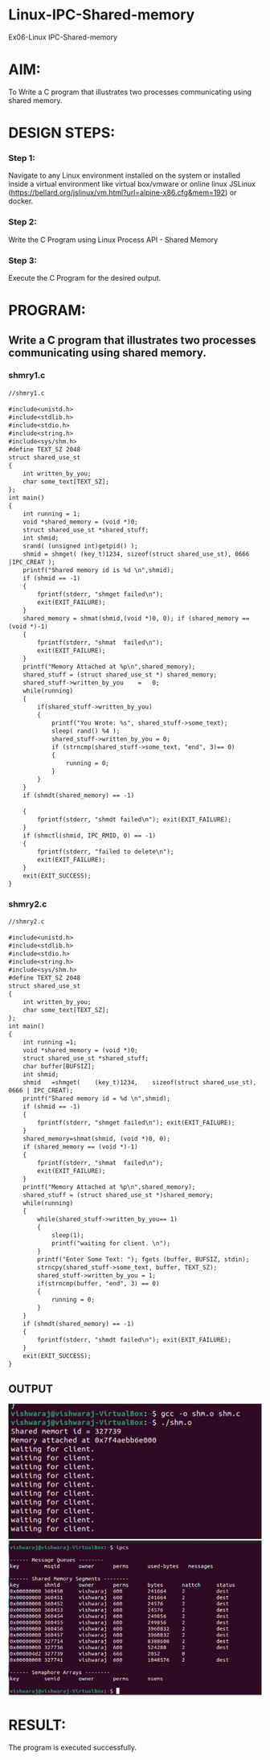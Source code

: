 # Linux-IPC-Shared-memory
Ex06-Linux IPC-Shared-memory

# AIM:
To Write a C program that illustrates two processes communicating using shared memory.

# DESIGN STEPS:

### Step 1:

Navigate to any Linux environment installed on the system or installed inside a virtual environment like virtual box/vmware or online linux JSLinux (https://bellard.org/jslinux/vm.html?url=alpine-x86.cfg&mem=192) or docker.

### Step 2:

Write the C Program using Linux Process API - Shared Memory

### Step 3:

Execute the C Program for the desired output. 

# PROGRAM:

## Write a C program that illustrates two processes communicating using shared memory.
### shmry1.c
```
//shmry1.c

#include<unistd.h> 
#include<stdlib.h> 
#include<stdio.h> 
#include<string.h> 
#include<sys/shm.h>
#define TEXT_SZ 2048 
struct shared_use_st
{
    int written_by_you;
    char some_text[TEXT_SZ];
};
int main()
{
    int running = 1;
    void *shared_memory = (void *)0; 
    struct shared_use_st *shared_stuff; 
    int shmid;
    srand( (unsigned int)getpid() ); 
    shmid = shmget( (key_t)1234, sizeof(struct shared_use_st), 0666 |IPC_CREAT );
    printf("Shared memory id is %d \n",shmid);
    if (shmid == -1)
    {
        fprintf(stderr, "shmget failed\n");
        exit(EXIT_FAILURE);
    }
    shared_memory = shmat(shmid,(void *)0, 0); if (shared_memory == (void *)-1)
    {
        fprintf(stderr,	"shmat	failed\n"); 
        exit(EXIT_FAILURE);
    }
    printf("Memory Attached at %p\n",shared_memory);
    shared_stuff = (struct shared_use_st *) shared_memory;
    shared_stuff->written_by_you	=	0;
    while(running)
    {
        if(shared_stuff->written_by_you)
        {
            printf("You Wrote: %s", shared_stuff->some_text);
            sleep( rand() %4 );
            shared_stuff->written_by_you = 0;
            if (strncmp(shared_stuff->some_text, "end", 3)== 0)
            {
                running = 0;
            }
        }
    }
    if (shmdt(shared_memory) == -1)

    {
        fprintf(stderr, "shmdt failed\n"); exit(EXIT_FAILURE);
    }
    if (shmctl(shmid, IPC_RMID, 0) == -1)
    {
        fprintf(stderr, "failed to delete\n");
        exit(EXIT_FAILURE);
    } 
    exit(EXIT_SUCCESS);
}
```
### shmry2.c
```
//shmry2.c

#include<unistd.h> 
#include<stdlib.h> 
#include<stdio.h> 
#include<string.h>
#include<sys/shm.h>
#define TEXT_SZ 2048 
struct shared_use_st
{
    int written_by_you;
    char some_text[TEXT_SZ];
};
int main()
{
    int running =1;
    void *shared_memory = (void *)0; 
    struct shared_use_st *shared_stuff; 
    char buffer[BUFSIZ];
    int shmid;
    shmid	=shmget(	(key_t)1234,	sizeof(struct shared_use_st), 0666 | IPC_CREAT);
    printf("Shared memory id = %d \n",shmid);
    if (shmid == -1)
    {
        fprintf(stderr, "shmget failed\n"); exit(EXIT_FAILURE);
    }
    shared_memory=shmat(shmid, (void *)0, 0);
    if (shared_memory == (void *)-1)
    {
        fprintf(stderr,	"shmat	failed\n"); 
        exit(EXIT_FAILURE);
    }
    printf("Memory Attached at %p\n",shared_memory);
    shared_stuff = (struct shared_use_st *)shared_memory; 
    while(running)
    {
        while(shared_stuff->written_by_you== 1)
        {
            sleep(1);
            printf("waiting for client.	\n");
        }
        printf("Enter Some Text: "); fgets (buffer, BUFSIZ, stdin);
        strncpy(shared_stuff->some_text, buffer, TEXT_SZ);
        shared_stuff->written_by_you = 1;
        if(strncmp(buffer, "end", 3) == 0)
        {
            running = 0;
        }
    }
    if (shmdt(shared_memory) == -1)
    {
        fprintf(stderr, "shmdt failed\n"); exit(EXIT_FAILURE);
    } 
    exit(EXIT_SUCCESS);
}

```
## OUTPUT
![alt text](<WhatsApp Image 2024-04-28 at 00.45.06_a0c44a6b.jpg>)
![alt text](<WhatsApp Image 2024-04-28 at 00.55.28_f73b42cc.jpg>)
# RESULT:
The program is executed successfully.
